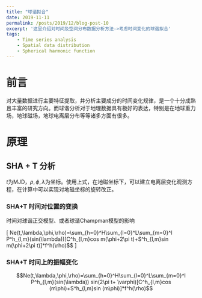 ```yaml
---
title: "球谐拟合"
date: 2019-11-11
permalink: /posts/2019/12/blog-post-10
excerpt: '这里介绍对时间及空间分布数据分析方法->考虑时间变化的球谐拟合'
tags:
    - Time series analysis
    - Spatial data distribution
    - Spherical harmonic function 
---
```


前言
===
对大量数据进行主要特征提取，并分析主要成分的时间变化规律，是一个十分成熟且丰富的研究方向。而球谐分析对于地理数据具有极好的表达，特别是在地球重力场，地球磁场，地球电离层分布等等诸多方面有很多。

原理
===

## SHA + T 分析

$t$为MJD，$\rho, \phi, \lambda$为坐标。使用上式，在地磁坐标下，可以建立电离层变化观测方程，在计算中可以实现对地磁坐标的旋转改正。

### SHA+T 时间对位置的变换

时间对球谐正交模型、或者球谐Champman模型的影响

\[
Ne(t,\lambda,\phi,\rho)=\sum_{h=0}^H\sum_{l=0}^L\sum_{m=0}^l P^h_{l,m}(sin(\lambda))[C^h_{l,m}cos m(\phi+2\pi t)+S^h_{l,m}sin m(\phi+2\pi t)]*f^h(\rho)$$
\]

### SHA+T 时间上的振幅变化


$$Ne(t,\lambda,\phi,\rho)=\sum_{h=0}^H\sum_{l=0}^L\sum_{m=0}^l P^h_{l,m}(sin(\lambda)) sin(2\pi t+ \varphi)[C^h_{l,m}cos (m\phi)+S^h_{l,m}sin (m\phi)]*f^h(\rho)$$
